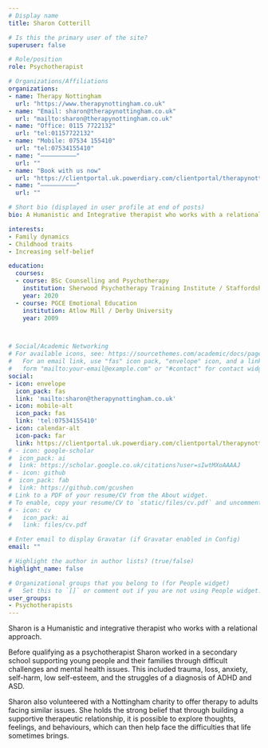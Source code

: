 ```yaml
---
# Display name
title: Sharon Cotterill

# Is this the primary user of the site?
superuser: false

# Role/position
role: Psychotherapist

# Organizations/Affiliations
organizations:
- name: Therapy Nottingham
  url: "https://www.therapynottingham.co.uk"
- name: "Email: sharon@therapynottingham.co.uk"
  url: "mailto:sharon@therapynottingham.co.uk"
- name: "Office: 0115 7722132"
  url: "tel:01157722132"
- name: "Mobile: 07534 155410"
  url: "tel:07534155410"
- name: "––––––––––"
  url: ""
- name: "Book with us now"
  url: "https://clientportal.uk.powerdiary.com/clientportal/therapynottingham"
- name: "––––––––––"
  url: ""

# Short bio (displayed in user profile at end of posts)
bio: A Humanistic and Integrative therapist who works with a relational approach.

interests:
- Family dynamics
- Childhood traits
- Increasing self-belief

education:
  courses:
  - course: BSc Counselling and Psychotherapy
    institution: Sherwood Psychotherapy Training Institute / Staffordshire University
    year: 2020
  - course: PGCE Emotional Education
    institution: Atlow Mill / Derby University
    year: 2009



# Social/Academic Networking
# For available icons, see: https://sourcethemes.com/academic/docs/page-builder/#icons
#   For an email link, use "fas" icon pack, "envelope" icon, and a link in the
#   form "mailto:your-email@example.com" or "#contact" for contact widget.
social:
- icon: envelope
  icon_pack: fas
  link: 'mailto:sharon@therapynottingham.co.uk'
- icon: mobile-alt
  icon_pack: fas
  link: 'tel:07534155410'
- icon: calendar-alt
  icon-pack: far
  link: https://clientportal.uk.powerdiary.com/clientportal/therapynottingham
# - icon: google-scholar
#  icon_pack: ai
#  link: https://scholar.google.co.uk/citations?user=sIwtMXoAAAAJ
# - icon: github
#  icon_pack: fab
#  link: https://github.com/gcushen
# Link to a PDF of your resume/CV from the About widget.
# To enable, copy your resume/CV to `static/files/cv.pdf` and uncomment the lines below.
# - icon: cv
#   icon_pack: ai
#   link: files/cv.pdf

# Enter email to display Gravatar (if Gravatar enabled in Config)
email: ""

# Highlight the author in author lists? (true/false)
highlight_name: false

# Organizational groups that you belong to (for People widget)
#   Set this to `[]` or comment out if you are not using People widget.
user_groups:
- Psychotherapists
---
```


Sharon is a Humanistic and integrative therapist who works with a relational approach.

Before qualifying as a psychotherapist Sharon worked in a secondary school supporting young people and their families through difficult challenges and mental health issues. This included trauma, loss, anxiety, self-harm, low self-esteem, and the struggles of a diagnosis of ADHD and ASD.

Sharon also volunteered with a Nottingham charity to offer therapy to adults facing similar issues.
She holds the strong belief that through building a supportive therapeutic relationship, it is possible to explore thoughts, feelings, and behaviours, which can then help face the difficulties that life sometimes brings.